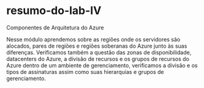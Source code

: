 # resumo-do-lab-IV

Componentes de Arquitetura do Azure

Nesse módulo aprendemos sobre as regiões onde os servidores são alocados, pares de regiões e regiões soberanas do Azure junto às suas diferenças. Verificamos também a questão das zonas de disponibilidade, datacenters do Azure, a divisão de recursos e os grupos de recursos do Azure dentro de um ambiente de gerenciamento, verificamos a divisão e os tipos de assinaturas assim como suas hierarquias e grupos de gerenciamento.
